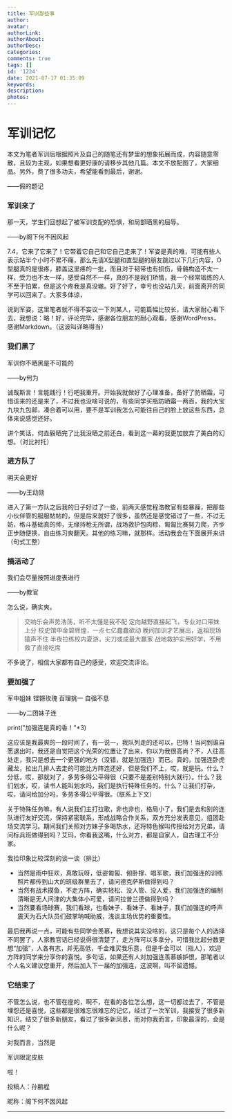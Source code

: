 ```yaml
---
title: 军训那些事
author: 
avatar: 
authorLink: 
authorAbout: 
authorDesc: 
categories: 
comments: true
tags: []
id: '1224'
date: 2021-07-17 01:35:09
keywords:
description:
photos:
---
```


# 军训记忆

本文为笔者军训后根据照片及自己的随笔还有梦里的想象拓展而成，内容随意零散，且较为主观，如果想看更好康的请移步其他几篇。本文不放配图了，大家细品。另外，费了很多功夫，希望能看到最后，谢谢。

——假的题记

### 军训来了

那一天，学生们回想起了被军训支配的恐惧，和局部晒黑的屈辱。

——by阁下何不因风起

7.4，它来了它来了！它带着它自己和它自己走来了！军姿是真的难，可能有些人表示站半个小时不累不痛，那么先请X型腿和直型腿的朋友跳过以下几行内容，O型腿真的是很疼，膝盖这里疼的一批，而且对于韧带也有损伤，骨骼构造不太一样，受力也不太一样，感受自然不一样，真的不是我们矫情，我一个经常锻炼的人不至于怕累，但是这个疼我是真没辙。好了好了，幸亏也没站几天，前面离开的同学可以回来了。大家多体谅，

说到军姿，这里笔者就不得不妄议一下刘某人，可能篇幅比较长，请大家耐心看下去，我想说：略！好，评论完毕，感谢各位朋友的耐心观看，感谢WordPress，感谢Markdown。（这波叫详略得当）

### 我们黑了

军训你不晒黑是不可能的

——by何为

诚哉斯言！言能践行！行吧我重开。开始我就做好了心理准备，备好了防晒霜，可惜该来的还是来了，不过我也没啥可说的，有些同学买瓶防晒霜一两百，我的大宝九块九包邮，凑合着可以用，要不是军训我怎么可能往自己的脸上放这些东西，总体来说感觉还好。

讲个笑话，何垚毅晒完了比我没晒之前还白，看到这一幕的我更加放弃了美白的幻想。（对比衬托）

### 进方队了

明天会更好

——by王动勋

进入了第一方队之后我的日子好过了一些，前两天感觉程浩教官有些暴躁，把那些小伙伴管的服服帖帖的，但是后来就好了很多，虽然还是感觉错过了一些，不过无妨，格斗基础真的帅，无缘持枪无所谓，战场救护包肉粽，匍匐比赛努力爬，齐步正步随便换，自由练习爽翻天。其他的练习嘛，就那样。活动我会在下面展开来讲（句式工整）

### 搞活动了

我们会尽量按照进度表进行

——by教官

怎么说，确实爽。

> 交响乐会声势浩荡，听不太懂是我不配 定向越野直接起飞，专业对口带妹上分 校史馆中金碧辉煌，一点七亿蠢蠢欲动 晚间加训才艺展出，返祖现场猿声不住 半夜拉练校内夏游，尖刀或成最大赢家 战地救护实用好学，不用救了直接吃席

不多说了，相信大家都有自己的感受，欢迎交流评论。

### 要加强了

军中姐妹 铿锵玫瑰 百理挑一 自强不息

——by二团妹子连

print("加强连是真的香！"\*3)

这应该是我最爽的一段时间了，有一说一，我队列走的还可以，巴特！当问到谁自愿退出时，我还是自觉把这个光荣的位置让了出来，你以为我很高尚？不，人往高处走，我只是想去一个更强的地方（没错，就是加强连）而已。真的，加强连卧虎藏龙，拉出几排人去走的可能比方阵连还好，但是我们不上，哎，就是玩。什么？分低，哎，那就对了，多劳多得公平得很（只要不是差别特别大就行）。什么？我们划水，哎，读书人能叫划水吗，我们是执行特殊任务的。什么？让我们打杂，哎，请问给加分吗，多劳多得公平得很。（联系上下文）

关于特殊任务嘛，有人说我们主打拉歌，非也非也，格局小了，我们是去和别的连队进行友好交流，保持紧密联系，形成战略合作关系，双方充分发表意见，组团赴场交流学习。期间我们关照对方妹子多喝热水，还将特色猴叫传授给对方兄弟，请问标兵班做得到吗？艾玛，你看我这嘴，什么对方，都是自家人，自古理工不分家。

我捡印象比较深刻的谈一谈（排比）

*   当然是雨中狂欢，真敢玩呀，低姿匍匐、俯卧撑、唱军歌，我们加强连的训练照片都传到山大的班级群里去了，请问德克萨斯做得到吗？
*   当然有战术摸鱼，不走方阵，确实轻松、没人管、没人爱，我们加强连的编制清晰是无人问津的大集体小可爱，请问拉普兰德做得到吗？
*   当然要看场球赛，我们看球，也看妹子、看妹子、看妹子，我们加强连的呼声震天为石大队员们鼓掌呐喊助威，浅谈主场优势的重要性。

最后我再说一点，可能有些同学会羡慕，我想说其实没啥的，这只是每个人的选择不同罢了，人家教官话已经说得很清楚了，走方阵可以多拿分，可惜我比起分数更想“加强”，人各有志，并无高低，千金难买我乐意，但是千金可以（指人），欢迎方阵的同学来分享你的喜悦。多句话，如果还有人对加强连羡慕嫉妒恨，那笔者以个人名义建议您重开，然后加入下一届的加强连，这波啊，叫不留遗憾。

### 它结束了

不管怎么说，也不管在座的，啊不，在看的各位怎么想，这一切都过去了，不管是埋怨还是喜悦，这些都是很难忘很难忘的记忆，经过了一次军训，我接受了很多新知识，结交了很多新朋友，看过了很多新风景，而对你我而言，印象最深的，会是什么呢？

  
  
  
  
对我而言，当然是

军训限定皮肤

啦！  
  

投稿人：孙鹏程

昵称：阁下何不因风起

* * *